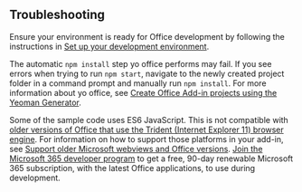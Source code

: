 ## Troubleshooting

Ensure your environment is ready for Office development by following the instructions in [Set up your development environment](../overview/set-up-your-dev-environment.md).

The automatic `npm install` step yo office performs may fail. If you see errors when trying to run `npm start`, navigate to the newly created project folder in a command prompt and manually run `npm install`. For more information about yo office, see [Create Office Add-in projects using the Yeoman Generator](../develop/yeoman-generator-overview.md).

Some of the sample code uses ES6 JavaScript. This is not compatible with [older versions of Office that use the Trident (Internet Explorer 11) browser engine](/office/dev/add-ins/concepts/browsers-used-by-office-web-add-ins). For information on how to support those platforms in your add-in, see [Support older Microsoft webviews and Office versions](/office/dev/add-ins/develop/support-ie-11). [Join the Microsoft 365 developer program](https://developer.microsoft.com/office/dev-program) to get a free, 90-day renewable Microsoft 365 subscription, with the latest Office applications, to use during development.
